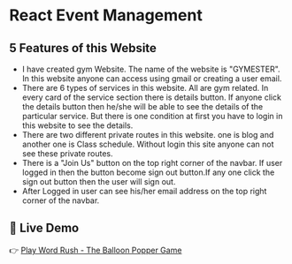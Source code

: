 # React Event Management

## 5 Features of this Website

- I have created gym Website. The name of the website is "GYMESTER". In this website anyone can access using gmail or creating a user email.
- There are 6 types of services in this website. All are gym related. In every card of the service section there is details button. If anyone click the details button then he/she will be able to see the details of the particular service. But there is one condition at first you have to login in this website to see the details.
- There are two different private routes in this website. one is blog and another one is Class schedule. Without login this site anyone can not see these private routes.
- There is a "Join Us" button on the top right corner of the navbar. If user logged in then the button become sign out button.If any one click the sign out button then the user will sign out.
- After Logged in user can see his/her email address on the top right corner of the navbar.

 ## 🔗 Live Demo

👉 [Play Word Rush - The Balloon Popper Game](https://react-auth-event-management.web.app)
